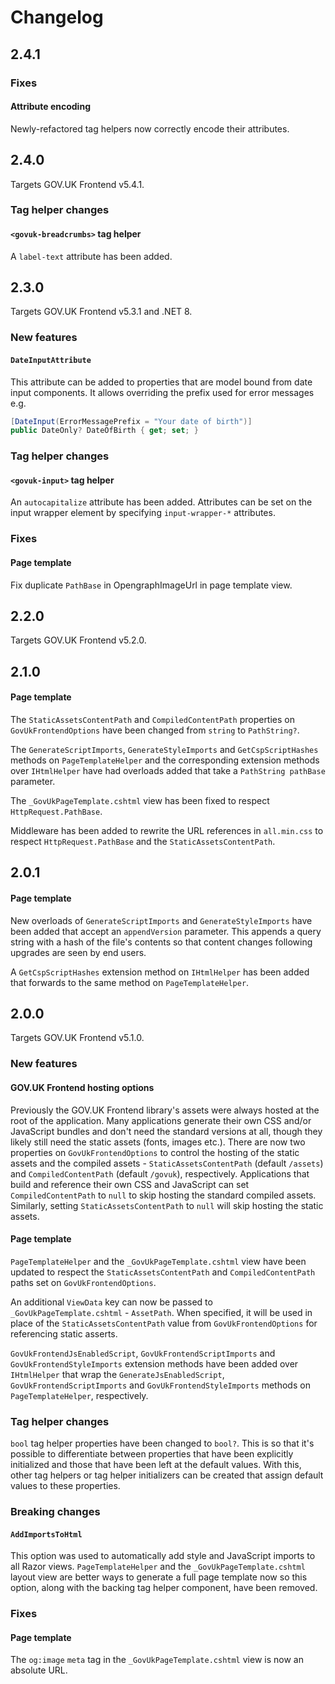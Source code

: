 # Changelog

## 2.4.1

### Fixes

#### Attribute encoding
Newly-refactored tag helpers now correctly encode their attributes.

## 2.4.0

Targets GOV.UK Frontend v5.4.1.

### Tag helper changes

#### `<govuk-breadcrumbs>` tag helper
A `label-text` attribute has been added.

## 2.3.0

Targets GOV.UK Frontend v5.3.1 and .NET 8.

### New features

#### `DateInputAttribute`
This attribute can be added to properties that are model bound from date input components. It allows overriding the prefix used for error messages e.g.
```cs
[DateInput(ErrorMessagePrefix = "Your date of birth")]
public DateOnly? DateOfBirth { get; set; }
```

### Tag helper changes

#### `<govuk-input>` tag helper
An `autocapitalize` attribute has been added.
Attributes can be set on the input wrapper element by specifying `input-wrapper-*` attributes.

### Fixes

#### Page template
Fix duplicate `PathBase` in OpengraphImageUrl in page template view.

## 2.2.0

Targets GOV.UK Frontend v5.2.0.

## 2.1.0

#### Page template

The `StaticAssetsContentPath` and `CompiledContentPath` properties on `GovUkFrontendOptions` have been changed from `string` to `PathString?`.

The `GenerateScriptImports`, `GenerateStyleImports` and `GetCspScriptHashes` methods on `PageTemplateHelper` and the corresponding extension methods over `IHtmlHelper`
have had overloads added that take a `PathString pathBase` parameter.

The `_GovUkPageTemplate.cshtml` view has been fixed to respect `HttpRequest.PathBase`.

Middleware has been added to rewrite the URL references in `all.min.css` to respect `HttpRequest.PathBase` and the `StaticAssetsContentPath`.

## 2.0.1

#### Page template

New overloads of `GenerateScriptImports` and `GenerateStyleImports` have been added that accept an `appendVersion` parameter.
This appends a query string with a hash of the file's contents so that content changes following upgrades are seen by end users.

A `GetCspScriptHashes` extension method on `IHtmlHelper` has been added that forwards to the same method on `PageTemplateHelper`.

## 2.0.0

Targets GOV.UK Frontend v5.1.0.

### New features

#### GOV.UK Frontend hosting options

Previously the GOV.UK Frontend library's assets were always hosted at the root of the application.
Many applications generate their own CSS and/or JavaScript bundles and don't need the standard versions at all, though they likely still need the static assets (fonts, images etc.).
There are now two properties on `GovUkFrontendOptions` to control the hosting of the static assets and the compiled assets - `StaticAssetsContentPath` (default `/assets`) and `CompiledContentPath` (default `/govuk`), respectively.
Applications that build and reference their own CSS and JavaScript can set `CompiledContentPath` to `null` to skip hosting the standard compiled assets. Similarly, setting `StaticAssetsContentPath` to `null` will skip hosting the static assets.

#### Page template

`PageTemplateHelper` and the `_GovUkPageTemplate.cshtml` view have been updated to respect the `StaticAssetsContentPath` and `CompiledContentPath` paths set on `GovUkFrontendOptions`.

An additional `ViewData` key can now be passed to `_GovUkPageTemplate.cshtml` - `AssetPath`. When specified, it will be used in place of the `StaticAssetsContentPath` value from `GovUkFrontendOptions` for referencing static asserts.

`GovUkFrontendJsEnabledScript`, `GovUkFrontendScriptImports` and `GovUkFrontendStyleImports` extension methods have been added over `IHtmlHelper` that wrap the
`GenerateJsEnabledScript`, `GovUkFrontendScriptImports` and `GovUkFrontendStyleImports` methods on `PageTemplateHelper`, respectively.

### Tag helper changes

`bool` tag helper properties have been changed to `bool?`.
This is so that it's possible to differentiate between properties that have been explicitly initialized and those that have been left at the default values.
With this, other tag helpers or tag helper initializers can be created that assign default values to these properties.

### Breaking changes

#### `AddImportsToHtml`

This option was used to automatically add style and JavaScript imports to all Razor views.
`PageTemplateHelper` and the `_GovUkPageTemplate.cshtml` layout view are better ways to generate a full page template now so this option, along with the backing tag helper component, have been removed.

### Fixes

#### Page template
The `og:image` `meta` tag in the `_GovUkPageTemplate.cshtml` view is now an absolute URL.

